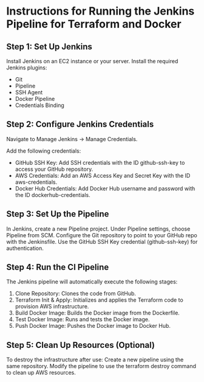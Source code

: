 
# Instructions for Running the Jenkins Pipeline for Terraform and Docker

## Step 1: Set Up Jenkins

Install Jenkins on an EC2 instance or your server.
Install the required Jenkins plugins:
- Git
- Pipeline
- SSH Agent
- Docker Pipeline
- Credentials Binding

## Step 2: Configure Jenkins Credentials

Navigate to Manage Jenkins → Manage Credentials.

Add the following credentials:
- GitHub SSH Key: Add SSH credentials with the ID github-ssh-key to access your GitHub repository.
- AWS Credentials: Add an AWS Access Key and Secret Key with the ID aws-credentials.
- Docker Hub Credentials: Add Docker Hub username and password with the ID dockerhub-credentials.

## Step 3: Set Up the Pipeline

In Jenkins, create a new Pipeline project.
Under Pipeline settings, choose Pipeline from SCM.
Configure the Git repository to point to your GitHub repo with the Jenkinsfile.
Use the GitHub SSH Key credential (github-ssh-key) for authentication.

## Step 4: Run the CI Pipeline

The Jenkins pipeline will automatically execute the following stages:
1. Clone Repository: Clones the code from GitHub.
2. Terraform Init & Apply: Initializes and applies the Terraform code to provision AWS infrastructure.
3. Build Docker Image: Builds the Docker image from the Dockerfile.
4. Test Docker Image: Runs and tests the Docker image.
5. Push Docker Image: Pushes the Docker image to Docker Hub.

## Step 5: Clean Up Resources (Optional)

To destroy the infrastructure after use:
Create a new pipeline using the same repository.
Modify the pipeline to use the terraform destroy command to clean up AWS resources.
